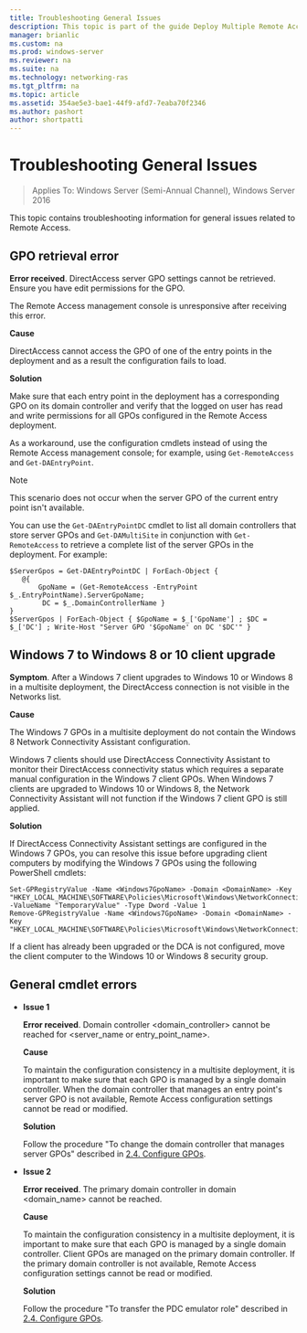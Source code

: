 ```yaml
---
title: Troubleshooting General Issues
description: This topic is part of the guide Deploy Multiple Remote Access Servers in a Multisite Deployment in Windows Server 2016.
manager: brianlic
ms.custom: na
ms.prod: windows-server
ms.reviewer: na
ms.suite: na
ms.technology: networking-ras
ms.tgt_pltfrm: na
ms.topic: article
ms.assetid: 354ae5e3-bae1-44f9-afd7-7eaba70f2346
ms.author: pashort
author: shortpatti
---
```

# Troubleshooting General Issues

>Applies To: Windows Server (Semi-Annual Channel), Windows Server 2016

This topic contains troubleshooting information for general issues related to Remote Access.  
  
## GPO retrieval error  
**Error received**. DirectAccess server GPO settings cannot be retrieved. Ensure you have edit permissions for the GPO.  
  
The Remote Access management console is unresponsive after receiving this error.  
  
**Cause**  
  
DirectAccess cannot access the GPO of one of the entry points in the deployment and as a result the configuration fails to load.  
  
**Solution**  
  
Make sure that each entry point in the deployment has a corresponding GPO on its domain controller and verify that the logged on user has read and write permissions for all GPOs configured in the Remote Access deployment.  
  
As a workaround, use the configuration cmdlets instead of using the Remote Access management console; for example, using `Get-RemoteAccess` and `Get-DAEntryPoint`.  
  
> [!NOTE]  
> This scenario does not occur when the server GPO of the current entry point isn't available.  
  
You can use the `Get-DAEntryPointDC` cmdlet to list all domain controllers that store server GPOs and `Get-DAMultiSite` in conjunction with `Get-RemoteAccess` to retrieve a complete list of the server GPOs in the deployment. For example:  
  
```  
$ServerGpos = Get-DAEntryPointDC | ForEach-Object {   
   @{   
       GpoName = (Get-RemoteAccess -EntryPoint $_.EntryPointName).ServerGpoName;   
        DC = $_.DomainControllerName }   
}  
$ServerGpos | ForEach-Object { $GpoName = $_['GpoName'] ; $DC = $_['DC'] ; Write-Host "Server GPO '$GpoName' on DC '$DC'" }  
```  
  
## Windows 7 to Windows 8 or 10 client upgrade  
**Symptom**. After a  Windows 7  client upgrades to Windows 10 or Windows 8 in a multisite deployment, the DirectAccess connection is not visible in the Networks list.  
  
**Cause**  
  
The  Windows 7  GPOs in a multisite deployment do not contain the Windows 8 Network Connectivity Assistant configuration.  
  
 Windows 7  clients should use DirectAccess Connectivity Assistant to monitor their DirectAccess connectivity status which requires a separate manual configuration in the  Windows 7  client GPOs. When  Windows 7  clients are upgraded to Windows 10 or Windows 8, the Network Connectivity Assistant will not function if the  Windows 7  client GPO is still applied.  
  
**Solution**  
  
If DirectAccess Connectivity Assistant settings are configured in the  Windows 7  GPOs, you can resolve this issue before upgrading client computers by modifying the  Windows 7  GPOs using the following PowerShell cmdlets:  
  
```  
Set-GPRegistryValue -Name <Windows7GpoName> -Domain <DomainName> -Key "HKEY_LOCAL_MACHINE\SOFTWARE\Policies\Microsoft\Windows\NetworkConnectivityAssistant" -ValueName "TemporaryValue" -Type Dword -Value 1  
Remove-GPRegistryValue -Name <Windows7GpoName> -Domain <DomainName> -Key "HKEY_LOCAL_MACHINE\SOFTWARE\Policies\Microsoft\Windows\NetworkConnectivityAssistant"  
```  
  
If a client has already been upgraded or the DCA is not configured, move the client computer to the Windows 10 or Windows 8 security group.  
  
## General cmdlet errors  
  
-   **Issue 1**  
  
    **Error received**. Domain controller <domain_controller> cannot be reached for <server_name or entry_point_name>.  
  
    **Cause**  
  
    To maintain the configuration consistency in a multisite deployment, it is important to make sure that each GPO is managed by a single domain controller. When the domain controller that manages an entry point's server GPO is not available, Remote Access configuration settings cannot be read or modified.  
  
    **Solution**  
  
    Follow the procedure "To change the domain controller that manages server GPOs" described in [2.4. Configure GPOs](assetId:///b1960686-a81e-4f48-83f1-cc4ea484df43#ConfigGPOs).  
  
-   **Issue 2**  
  
    **Error received**. The primary domain controller in domain <domain_name> cannot be reached.  
  
    **Cause**  
  
    To maintain the configuration consistency in a multisite deployment, it is important to make sure that each GPO is managed by a single domain controller. Client GPOs are managed on the primary domain controller. If the primary domain controller is not available, Remote Access configuration settings cannot be read or modified.  
  
    **Solution**  
  
    Follow the procedure "To transfer the PDC emulator role" described in [2.4. Configure GPOs](assetId:///b1960686-a81e-4f48-83f1-cc4ea484df43#ConfigGPOs).  
  


